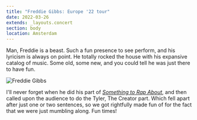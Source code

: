 ```yaml
---
title: "Freddie Gibbs: Europe '22 tour"
date: 2022-03-26
extends: _layouts.concert
section: body
location: Amsterdam
---
```


Man, Freddie is a beast. Such a fun presence to see perform, and his lyricism is always on point. He totally rocked the
house with his expansive catalog of music. Some old, some new, and you could tell he was just there to have fun.

![Freddie Gibbs](/assets/images/freddie-gibbs.jpg)

I'll never forget when he did his part of [_Something to Rap About_](https://youtu.be/POw27Wug4wo), and then called upon
the audience to do the Tyler, The Creator part. Which fell apart after just one or two sentences, so we got rightfully
made fun of for the fact that we were just mumbling along. Fun times!
